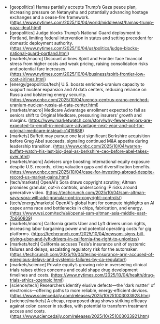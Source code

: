 - [geopolitics] Hamas partially accepts Trump’s Gaza peace plan, increasing pressure on Netanyahu and potentially advancing hostage exchanges and a cease-fire framework. (https://www.nytimes.com/2025/10/04/world/middleeast/hamas-trump-gaza-deal.html)
- [geopolitics] Judge blocks Trump’s National Guard deployment to Portland, limiting federal intervention in states and setting precedent for domestic deployment authority. (https://www.nytimes.com/2025/10/04/us/politics/judge-blocks-national-guard-portland.html)
- [markets/macro] Discount airlines Spirit and Frontier face financial stress from higher costs and weak pricing, raising consolidation risks and potential fare increases. (https://www.nytimes.com/2025/10/04/business/spirit-frontier-low-cost-airlines.html)
- [energy/geopolitics/tech] U.S. boosts enriched-uranium capacity to support nuclear expansion and AI data centers, reducing reliance on Russia and bolstering energy security. (https://www.cnbc.com/2025/10/04/urenco-centrus-orano-enriched-uranium-nuclear-russia-ai-data-center.html)
- [markets/macro] Medicare Advantage enrollment expected to fall as seniors shift to Original Medicare, pressuring insurers’ growth and margins. (https://www.marketwatch.com/story/why-fewer-seniors-are-expected-to-enroll-in-medicare-advantage-next-year-and-opt-for-original-medicare-instead-c1419888)
- [markets] Buffett may pursue one last significant Berkshire acquisition before Greg Abel succeeds, signaling continued M&A appetite during leadership transition. (https://www.cnbc.com/2025/10/04/warren-buffett-watch-his-last-big-deal-as-berkshire-ceo-before-abel-takes-over.html)
- [markets/macro] Advisers urge boosting international equity exposure despite U.S. records, citing valuation gaps and diversification benefits. (https://www.cnbc.com/2025/10/04/case-for-investing-abroad-despite-record-us-market-gains.html)
- [tech/markets] OpenAI’s Sora draws copyright scrutiny; Altman promises granular, opt-in controls, underscoring IP risks around generative video. (https://techcrunch.com/2025/10/04/sam-altman-says-sora-will-add-granular-opt-in-copyright-controls/)
- [tech/energy/markets] OpenAI’s global hunt for compute highlights an AI capex arms race and bottlenecks in chips, fabrication, and energy. (https://www.wsj.com/tech/ai/openai-sam-altman-asia-middle-east-7b660809)
- [markets/macro] California grants Uber and Lyft drivers union rights, increasing labor bargaining power and potential operating costs for gig platforms. (https://techcrunch.com/2025/10/04/newsom-signs-bill-giving-uber-and-lyft-drivers-in-california-the-right-to-unionize/)
- [markets/tech] California accuses Tesla’s insurance unit of systemic failures and delays, escalating regulatory risk for the automaker. (https://techcrunch.com/2025/10/04/teslas-insurance-arm-accused-of-egregious-delays-and-systemic-failures-by-ca-regulator/)
- [markets/science] Private equity’s growing role in overseeing clinical trials raises ethics concerns and could shape drug development timelines and costs. (https://www.nytimes.com/2025/10/04/health/drug-trials-ethics-ozempic.html)
- [science/tech] Researchers identify elusive defects—the 'dark matter' of electronics—offering paths to more reliable, energy‑efficient devices. (https://www.sciencedaily.com/releases/2025/10/251003033928.htm)
- [science/markets] A cheap, repurposed drug shows striking efficacy against colon cancer in studies, with potential to transform treatment access and costs. (https://www.sciencedaily.com/releases/2025/10/251003033921.htm)